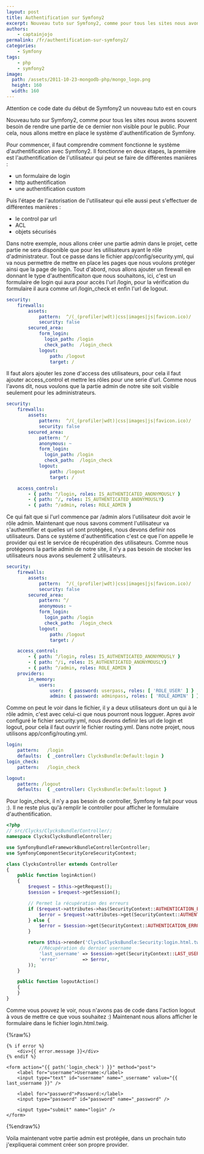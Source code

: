 ```yaml
---
layout: post
title: Authentification sur Symfony2
excerpt: Nouveau tuto sur Symfony2, comme pour tous les sites nous avons souvent besoin de rendre une partie de ce dernier non visible pour le public. Pour cela, nous allons mettre en place le système d'authentification de Symfony.
authors: 
    - captainjojo
permalink: /fr/authentification-sur-symfony2/
categories:
    - Symfony
tags:
    - php
    - symfony2
image:
  path: /assets/2011-10-23-mongodb-php/mongo_logo.png
  height: 160
  width: 160
---
```


Attention ce code date du début de Symfony2 un nouveau tuto est en cours

Nouveau tuto sur Symfony2, comme pour tous les sites nous avons souvent besoin de rendre une partie de ce dernier non visible pour le public. Pour cela, nous allons mettre en place le système d'authentification de Symfony.

Pour commencer, il faut comprendre comment fonctionne le système d'authentification avec Symfony2.
Il fonctionne en deux étapes, la première est l'authentification de l'utilisateur qui peut se faire de différentes manières :

- un formulaire de login
- http authentification
- une authentification custom

Puis l'étape de l'autorisation de l'utilisateur qui elle aussi peut s'effectuer de différentes manières :

- le control par url
- ACL
- objets sécurisés

Dans notre exemple, nous allons créer une partie admin dans le projet, cette partie ne sera disponible que pour les utilisateurs ayant le rôle d'administrateur.
Tout ce passe dans le fichier app/config/security.yml, qui va nous permettre de mettre en place les pages que nous voulons protéger ainsi que la page de login.
Tout d'abord, nous allons ajouter un firewall en donnant le type d'authentificaiton que nous souhaitons, ici, c'est un formulaire de login qui aura pour accès l'url /login, pour la vérification du formulaire il aura comme url /login_check et enfin l'url de logout.

```yaml
security:
    firewalls:
        assets:
            pattern:  ^/(_(profiler|wdt)|css|images|js|favicon.ico)/
            security: false
        secured_area:
            form_login:
              login_path: /login
              check_path:  /login_check
            logout:
                path: /logout
                target: /
```

Il faut alors ajouter les zone d'access des utilisateurs, pour cela il faut ajouter access_control et mettre les rôles pour une serie d'url. Comme nous l'avons dit, nous voulons que la partie admin de notre site soit visible seulement pour les administrateurs.

```yaml
security:
    firewalls:
        assets:
            pattern:  ^/(_(profiler|wdt)|css|images|js|favicon.ico)/
            security: false
        secured_area:
            pattern: ^/
            anonymous: ~
            form_login:
              login_path: /login
              check_path:  /login_check
            logout:
                path: /logout
                target: /

    access_control:
        - { path: ^/login, roles: IS_AUTHENTICATED_ANONYMOUSLY }
        - { path: ^/, roles: IS_AUTHENTICATED_ANONYMOUSLY}
        - { path: ^/admin, roles: ROLE_ADMIN }
```

Ce qui fait que si l'url commence par /admin alors l'utilisateur doit avoir le rôle admin.
Maintenant que nous savons comment l'utilisateur va s'authentifier et quelles url sont protégées, nous devons definir nos utilisateurs.
Dans ce système d'authentification c'est ce que l'on appelle le provider qui est le service de récupération des utilisateurs. Comme nous protégeons la partie admin de notre site, il n'y a pas besoin de stocker les utilisateurs nous avons seulement 2 utilisateurs.

```yaml
security:
    firewalls:
        assets:
            pattern:  ^/(_(profiler|wdt)|css|images|js|favicon.ico)/
            security: false
        secured_area:
            pattern: ^/
            anonymous: ~
            form_login:
              login_path: /login
              check_path:  /login_check
            logout:
                path: /logout
                target: /

    access_control:
        - { path: ^/login, roles: IS_AUTHENTICATED_ANONYMOUSLY }
        - { path: ^/i, roles: IS_AUTHENTICATED_ANONYMOUSLY}
        - { path: ^/admin, roles: ROLE_ADMIN }
    providers:
        in_memory:
            users:
                user:  { password: userpass, roles: [ 'ROLE_USER' ] }
                admin: { password: adminpass, roles: [ 'ROLE_ADMIN' ] }
```

Comme on peut le voir dans le fichier, il y a deux utilisateurs dont un qui à le rôle admin, c'est avec celui-ci que nous pourront nous logguer.
Apres avoir configuré le fichier security.yml, nous devons definir les url de login et logout, pour cela il faut ouvrir le fichier routing.yml. Dans notre projet, nous utilisons app/config/routing.yml.

```yaml
login:
    pattern:   /login
    defaults:  { _controller: ClycksBundle:Default:login }
login_check:
    pattern:   /login_check

logout:
    pattern: /logout
    defaults:  { _controller: ClycksBundle:Default:logout }
```

Pour login_check, il n'y a pas besoin de controller, Symfony le fait pour vous :).
Il ne reste plus qu'à remplir le controller pour afficher le formulaire d'authentification.

```php
<?php
// src/Clycks/ClycksBundle/Controller/;
namespace ClycksClycksBundleController;

use SymfonyBundleFrameworkBundleControllerController;
use SymfonyComponentSecurityCoreSecurityContext;

class ClycksController extends Controller
{
    public function loginAction()
    {
        $request = $this->getRequest();
        $session = $request->getSession();

        // Permet la récupération des erreurs
        if ($request->attributes->has(SecurityContext::AUTHENTICATION_ERROR)) {
            $error = $request->attributes->get(SecurityContext::AUTHENTICATION_ERROR);
        } else {
            $error = $session->get(SecurityContext::AUTHENTICATION_ERROR);
        }

        return $this->render('ClycksClycksBundle:Security:login.html.twig', array(
            //Récupération du dernier username
            'last_username' => $session->get(SecurityContext::LAST_USERNAME),
            'error'         => $error,
        ));
    }

    public function logoutAction()
    {
    }
}
```

Comme vous pouvez le voir, nous n'avons pas de code dans l'action logout à vous de mettre ce que vous souhaitez :)
Maintenant nous allons afficher le formulaire dans le fichier login.html.twig.

{%raw%}
```twig
{% if error %}
    <div>{{ error.message }}</div>
{% endif %}

<form action="{{ path('login_check') }}" method="post">
    <label for="username">Username:</label>
    <input type="text" id="username" name="_username" value="{{ last_username }}" />

    <label for="password">Password:</label>
    <input type="password" id="password" name="_password" />

    <input type="submit" name="login" />
</form>
```
{%endraw%}

Voila maintenant votre partie admin est protégée, dans un prochain tuto j'expliquerai comment créer son propre provider.
